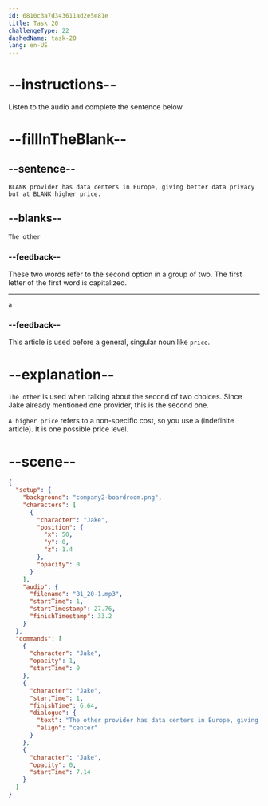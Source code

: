 ```yaml
---
id: 6810c3a7d343611ad2e5e81e
title: Task 20
challengeType: 22
dashedName: task-20
lang: en-US
---
```


<!-- (Audio) Jake: The other provider has data centers in Europe, giving better data privacy but at a higher price. -->

# --instructions--

Listen to the audio and complete the sentence below.

# --fillInTheBlank--

## --sentence--

`BLANK provider has data centers in Europe, giving better data privacy but at BLANK higher price.`

## --blanks--

`The other`

### --feedback--

These two words refer to the second option in a group of two. The first letter of the first word is capitalized.

---

`a`

### --feedback--

This article is used before a general, singular noun like `price`.

# --explanation--

`The other` is used when talking about the second of two choices. Since Jake already mentioned one provider, this is the second one.

`A higher price` refers to a non-specific cost, so you use `a` (indefinite article). It is one possible price level.

# --scene--

```json
{
  "setup": {
    "background": "company2-boardroom.png",
    "characters": [
      {
        "character": "Jake",
        "position": {
          "x": 50,
          "y": 0,
          "z": 1.4
        },
        "opacity": 0
      }
    ],
    "audio": {
      "filename": "B1_20-1.mp3",
      "startTime": 1,
      "startTimestamp": 27.76,
      "finishTimestamp": 33.2
    }
  },
  "commands": [
    {
      "character": "Jake",
      "opacity": 1,
      "startTime": 0
    },
    {
      "character": "Jake",
      "startTime": 1,
      "finishTime": 6.64,
      "dialogue": {
        "text": "The other provider has data centers in Europe, giving better data privacy but at a higher price.",
        "align": "center"
      }
    },
    {
      "character": "Jake",
      "opacity": 0,
      "startTime": 7.14
    }
  ]
}
```
